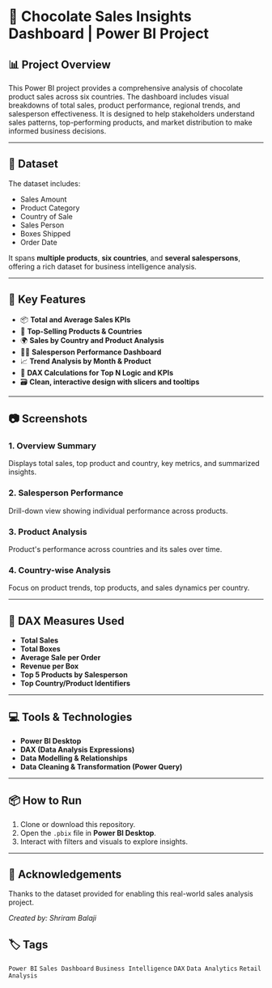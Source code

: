 
# 🍫 Chocolate Sales Insights Dashboard | Power BI Project

## 📊 Project Overview

This Power BI project provides a comprehensive analysis of chocolate product sales across six countries. The dashboard includes visual breakdowns of total sales, product performance, regional trends, and salesperson effectiveness. It is designed to help stakeholders understand sales patterns, top-performing products, and market distribution to make informed business decisions.

---

## 📁 Dataset

The dataset includes:
- Sales Amount
- Product Category
- Country of Sale
- Sales Person
- Boxes Shipped
- Order Date

It spans **multiple products**, **six countries**, and **several salespersons**, offering a rich dataset for business intelligence analysis.

---

## 📌 Key Features

- 📦 **Total and Average Sales KPIs**  
- 🥇 **Top-Selling Products & Countries**  
- 🌍 **Sales by Country and Product Analysis**  
- 🧑‍💼 **Salesperson Performance Dashboard**  
- 📈 **Trend Analysis by Month & Product**
- 🧠 **DAX Calculations for Top N Logic and KPIs**
- 🗃️ **Clean, interactive design with slicers and tooltips**

---

## 📷 Screenshots

### 1. Overview Summary
Displays total sales, top product and country, key metrics, and summarized insights.

### 2. Salesperson Performance
Drill-down view showing individual performance across products.

### 3. Product Analysis
Product's performance across countries and its sales over time.

### 4. Country-wise Analysis
Focus on product trends, top products, and sales dynamics per country.

---

## 🧮 DAX Measures Used

- **Total Sales**
- **Total Boxes**
- **Average Sale per Order**
- **Revenue per Box**
- **Top 5 Products by Salesperson**
- **Top Country/Product Identifiers**

---

## 💻 Tools & Technologies

- **Power BI Desktop**
- **DAX (Data Analysis Expressions)**
- **Data Modelling & Relationships**
- **Data Cleaning & Transformation (Power Query)**

---

## 📦 How to Run

1. Clone or download this repository.
2. Open the `.pbix` file in **Power BI Desktop**.
3. Interact with filters and visuals to explore insights.

---

## 🙌 Acknowledgements

Thanks to the dataset provided for enabling this real-world sales analysis project.

*Created by: Shriram Balaji*

## 🏷️ Tags

`Power BI` `Sales Dashboard` `Business Intelligence` `DAX` `Data Analytics` `Retail Analysis`
